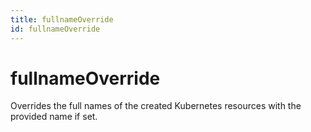 ```yaml
---
title: fullnameOverride
id: fullnameOverride
---
```


# fullnameOverride

Overrides the full names of the created Kubernetes resources with the provided name if set.
